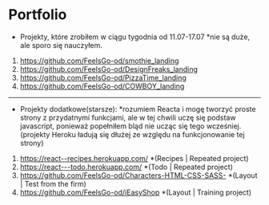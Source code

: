 # Portfolio

- Projekty, które zrobiłem w ciągu tygodnia od 11.07-17.07 *nie są duże, ale sporo się nauczyłem.
1. https://github.com/FeelsGo-od/smothie_landing
2. https://github.com/FeelsGo-od/DesignFreaks_landing
3. https://github.com/FeelsGo-od/PizzaTime_landing
4. https://github.com/FeelsGo-od/COWBOY_landing

---------
- Projekty dodatkowe(starsze): *rozumiem Reacta i mogę tworzyć proste strony z przydatnymi funkcjami, ale w tej chwili uczę się podstaw javascript, ponieważ popełniłem bląd nie ucząc się tego wcześniej.
(projekty Heroku ładują się dłużej ze względu na funkcjonowanie tej strony)
1. https://react--recipes.herokuapp.com/  *(Recipes | Repeated project)
2. https://react---todo.herokuapp.com/  *(Todo | Repeated project)
3. https://github.com/FeelsGo-od/Characters-HTML-CSS-SASS-   *(Layout | Test from the firm)
4. https://github.com/FeelsGo-od/iEasyShop  *(Layout | Training project)
